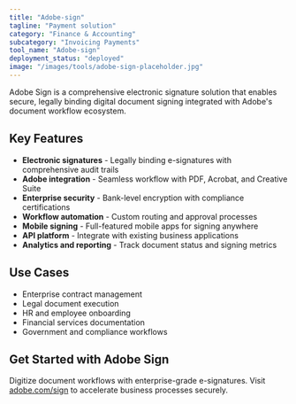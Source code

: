 ```yaml
---
title: "Adobe-sign"
tagline: "Payment solution"
category: "Finance & Accounting"
subcategory: "Invoicing Payments"
tool_name: "Adobe-sign"
deployment_status: "deployed"
image: "/images/tools/adobe-sign-placeholder.jpg"
---
```

Adobe Sign is a comprehensive electronic signature solution that enables secure, legally binding digital document signing integrated with Adobe's document workflow ecosystem.

## Key Features

- **Electronic signatures** - Legally binding e-signatures with comprehensive audit trails
- **Adobe integration** - Seamless workflow with PDF, Acrobat, and Creative Suite
- **Enterprise security** - Bank-level encryption with compliance certifications
- **Workflow automation** - Custom routing and approval processes
- **Mobile signing** - Full-featured mobile apps for signing anywhere
- **API platform** - Integrate with existing business applications
- **Analytics and reporting** - Track document status and signing metrics

## Use Cases

- Enterprise contract management
- Legal document execution
- HR and employee onboarding
- Financial services documentation
- Government and compliance workflows

## Get Started with Adobe Sign

Digitize document workflows with enterprise-grade e-signatures. Visit [adobe.com/sign](https://www.adobe.com/sign) to accelerate business processes securely.
